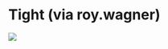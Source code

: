 <!--
id: 24396154
link: http://tumblr.atmos.org/post/24396154/tight-via-roy-wagner
slug: tight-via-roy-wagner
date: Tue Jan 22 2008 13:51:50 GMT-0800 (PST)
publish: 2008-01-022
tags: 
title: Tight (via roy.wagner)
-->


Tight (via roy.wagner)
======================

![](http://25.media.tumblr.com/ZyX8Upfyn4il6rsmM3zmouZA_500.jpg)


